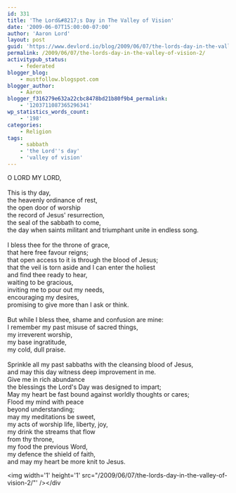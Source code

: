 ```yaml
---
id: 331
title: 'The Lord&#8217;s Day in The Valley of Vision'
date: '2009-06-07T15:00:00-07:00'
author: 'Aaron Lord'
layout: post
guid: 'https://www.devlord.io/blog/2009/06/07/the-lords-day-in-the-valley-of-vision-2/'
permalink: /2009/06/07/the-lords-day-in-the-valley-of-vision-2/
activitypub_status:
    - federated
blogger_blog:
    - mustfollow.blogspot.com
blogger_author:
    - Aaron
blogger_f316279e632a22cbc8478bd21b80f9b4_permalink:
    - '1203711087365296341'
wp_statistics_words_count:
    - '198'
categories:
    - Religion
tags:
    - sabbath
    - 'the Lord''s day'
    - 'valley of vision'
---
```


O LORD MY LORD,<br /><br />This is thy day,<br />the heavenly ordinance of rest,<br />the open door of worship<br />the record of Jesus' resurrection,<br />the seal of the sabbath to come,<br />the day when saints militant and triumphant unite in endless song.<br /><br />I bless thee for the throne of grace,<br />that here free favour reigns;<br />that open access to it is through the blood of Jesus;<br />that the veil is torn aside and I can enter the holiest<br />and find thee ready to hear,<br />waiting to be gracious,<br />inviting me to pour out my needs,<br />encouraging my desires,<br />promising to give more than I ask or think.<br /><br />But while I bless thee, shame and confusion are mine:<br />I remember my past misuse of sacred things,<br />my irreverent worship,<br />my base ingratitude,<br />my cold, dull praise.<br /><br />Sprinkle all my past sabbaths with the cleansing blood of Jesus,<br />and may this day witness deep improvement in me.<br />Give me in rich abundance<br />the blessings the Lord's Day was designed to impart;<br />May my heart be fast bound against worldly thoughts or cares;<br />Flood my mind with peace<br />beyond understanding;<br />may my meditations be sweet,<br />my acts of worship life, liberty, joy,<br />my drink the streams that flow<br />from thy throne,<br />my food the previous Word,<br />my defence the shield of faith,<br />and may my heart be more knit to Jesus.<div class="blogger-post-footer"><img width='1' height='1' src="/2009/06/07/the-lords-day-in-the-valley-of-vision-2/"' />&lt;/div